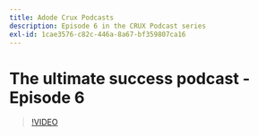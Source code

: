 ```yaml
---
title: Adode Crux Podcasts
description: Episode 6 in the CRUX Podcast series
exl-id: 1cae3576-c82c-446a-8a67-bf359807ca16
---
```

# The ultimate success podcast - Episode 6

>[!VIDEO](https://video.tv.adobe.com/v/3429331?quality=12learn=on)
